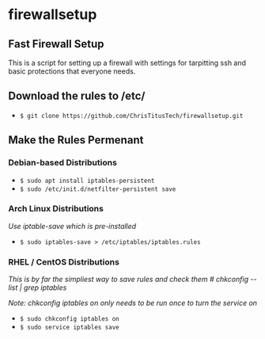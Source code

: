 # firewallsetup

## Fast Firewall Setup

This is a script for setting up a firewall with settings for tarpitting ssh and basic protections that everyone needs.

## Download the rules to /etc/

-   `$ git clone https://github.com/ChrisTitusTech/firewallsetup.git`

## Make the Rules Permenant

### Debian-based Distributions

-   `$ sudo apt install iptables-persistent`
-   `$ sudo /etc/init.d/netfilter-persistent save`

### Arch Linux Distributions

_Use iptable-save which is pre-installed_

-   `$ sudo iptables-save > /etc/iptables/iptables.rules`

### RHEL / CentOS Distributions

_This is by far the simpliest way to save rules and check them # chkconfig --list | grep iptables_

_Note: chkconfig iptables on only needs to be run once to turn the service on_

-   `$ sudo chkconfig iptables on`
-   `$ sudo service iptables save`
